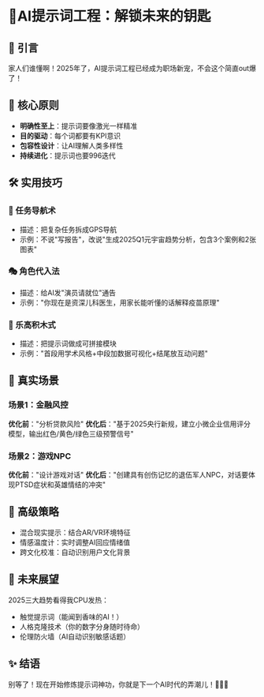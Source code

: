 # 🚀AI提示词工程：解锁未来的钥匙

## 🌟 引言
家人们谁懂啊！2025年了，AI提示词工程已经成为职场新宠，不会这个简直out爆了！

## 🔑 核心原则
- **明确性至上**：提示词要像激光一样精准
- **目的驱动**：每个词都要有KPI意识
- **包容性设计**：让AI理解人类多样性
- **持续进化**：提示词也要996迭代

## 🛠️ 实用技巧
### 🎯 任务导航术
- 描述：把复杂任务拆成GPS导航
- 示例：不说"写报告"，改说"生成2025Q1元宇宙趋势分析，包含3个案例和2张图表"

### 🎭 角色代入法
- 描述：给AI发"演员请就位"通告
- 示例："你现在是资深儿科医生，用家长能听懂的话解释疫苗原理"

### 🧩 乐高积木式
- 描述：把提示词做成可拼接模块
- 示例："首段用学术风格+中段加数据可视化+结尾放互动问题"

## 💼 真实场景
### 场景1：金融风控
**优化前**："分析贷款风险"
**优化后**："基于2025央行新规，建立小微企业信用评分模型，输出红色/黄色/绿色三级预警信号"

### 场景2：游戏NPC
**优化前**："设计游戏对话"
**优化后**："创建具有创伤记忆的退伍军人NPC，对话要体现PTSD症状和英雄情结的冲突"

## 🚄 高级策略
- 混合现实提示：结合AR/VR环境特征
- 情感温度计：实时调整AI回应情绪值
- 跨文化校准：自动识别用户文化背景

## 🌈 未来展望
2025三大趋势看得我CPU发热：
- 触觉提示词（能闻到香味的AI！）
- 人格克隆技术（你的数字分身随时待命）
- 伦理防火墙（AI自动识别敏感话题）

## ✨ 结语
别等了！现在开始修炼提示词神功，你就是下一个AI时代的弄潮儿！💪🔥🎉